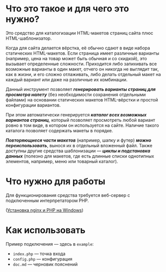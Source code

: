 # Что это такое и для чего это нужно?

Это средство для каталогизации HTML-макетов страниц сайта плюс HTML-шаблонизатор.

Когда для сайта делается вёрстка, её обычно сдают в виде набора статических HTML-макетов. Если страница имеет различные варианты (например, цена на товар может быть обычная и со скидкой), это вызывает определенные сложности. Приходится либо запихивать все возможные варианты в один макет, отчего он никогда не выглядит так, как в жизни, и его сложно отлаживать, либо делать отдельный макет на каждый вариант или даже на различные их комбинации.

Данный инструмент позволяет ***генерировать варианты страниц для просмотра налету*** (без необходимости сохранения отдельными файлами) на основании статических макетов HTML-вёрстки и простой конфигурации вариантов.

При этом автоматически генерируется ***каталог всех возможных вариантов страниц***, который позволяет просмотреть любой вариант ровно в том виде, в котором он используется на сайте. Наличие такого каталога позволяет содержать макеты в порядке. 

***Повторяющиеся части макетов*** (например, шапку и футер) ***можно переиспользовать***, вынося их в отдельный вложенный файл. Также доступны другие средства шаблонизации — ***циклы и подстановка данных*** (полезно для макетов, где есть длинные списки однотипных элементов, например, меню или товарный каталог).


# Что нужно для работы

Для функционирования средства требуется веб-сервер с подключенным интерпретатором PHP.

([Установка nginx и PHP на Windows](https://gist.github.com/1234ru/7d54192e375d8e703d14c063e56e614f))


# Как использовать

Пример подключения — здесь в `example`:

* `index.php` — точка входа
* `config.php` — конфигурация
* `doc.md` — черновик пояснений
